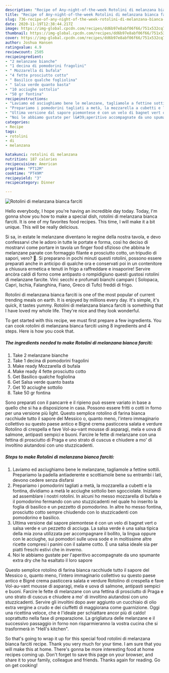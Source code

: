 ```yaml
---
description: "Recipe of Any-night-of-the-week Rotolini di melanzana bianca farciti"
title: "Recipe of Any-night-of-the-week Rotolini di melanzana bianca farciti"
slug: 736-recipe-of-any-night-of-the-week-rotolini-di-melanzana-bianca-farciti
date: 2020-11-19T12:38:44.217Z
image: https://img-global.cpcdn.com/recipes/dd6b97e8abf06f66/751x532cq70/rotolini-di-melanzana-bianca-farciti-recipe-main-photo.jpg
thumbnail: https://img-global.cpcdn.com/recipes/dd6b97e8abf06f66/751x532cq70/rotolini-di-melanzana-bianca-farciti-recipe-main-photo.jpg
cover: https://img-global.cpcdn.com/recipes/dd6b97e8abf06f66/751x532cq70/rotolini-di-melanzana-bianca-farciti-recipe-main-photo.jpg
author: Joshua Hansen
ratingvalue: 4.9
reviewcount: 2505
recipeingredient:
- "2 melanzane bianche"
- "1 decina di pomodorini fragolini"
- " Mozzarella di bufala"
- "4 fette prosciutto cotto"
- " Basilico qualche fogliolina"
- " Salsa verde quanto basta"
- "10 acciughe sottolio"
- "50 gr fontina"
recipeinstructions:
- "Laviamo ed asciughiamo bene le melanzane, tagliamole a fettine sottili. Prepariamo la padella antiaderente e scottiamole bene su entrambi i lati, devono cedere senza disfarsi"
- "Prepariamo i pomodorini tagliati a metà, la mozzarella a cubetti e la fontina, dividiamo a metà le acciughe sottolio ben sgocciolate. Iniziamo ad assemblare i nostri rotolini. In alcuni ho messo mozzarella di bufala e il pomodorino fermando con uno stuzzicadenti nel quale ho inserito la foglia di basilico e un pezzetto di pomodorino. In altre ho messo fontina, prosciutto cotto sempre chiudendo con lo stuzzicadenti con pomodorino e basilico."
- "Ultima versione dal sapore piemontese é con un velo di bagnet vert o salsa verde e un pezzetto di acciuga. La salsa verde è una salsa tipica della mia zona utilizzata per accompagnare il bollito, la lingua oppure con le acciughe, sui pomodori sulle uova sode e in moltissime altre ricette compresi i panini con il salame cotto. È una salsa ideale sia per piatti freschi estivi che in inverno."
- "Noi le abbiamo gustate per l&#39;aperitivo accompagnate da uno spumante extra dry che ha esaltato il loro sapore"
categories:
- Recipe
tags:
- rotolini
- di
- melanzana

katakunci: rotolini di melanzana 
nutrition: 187 calories
recipecuisine: American
preptime: "PT12M"
cooktime: "PT49M"
recipeyield: "3"
recipecategory: Dinner

---
```



![Rotolini di melanzana bianca farciti](https://img-global.cpcdn.com/recipes/dd6b97e8abf06f66/751x532cq70/rotolini-di-melanzana-bianca-farciti-recipe-main-photo.jpg)

Hello everybody, I hope you're having an incredible day today. Today, I'm gonna show you how to make a special dish, rotolini di melanzana bianca farciti. It is one of my favorites food recipes. This time, I will make it a bit unique. This will be really delicious.

Si sa, in estate le melanzane diventano le regine della nostra tavola, e devo confessarvi che le adoro in tutte le portate e forma, così ho deciso di mostrarvi come portare in tavola un finger food sfizioso che abbina le melanzane panate con formaggio filante e prosciutto cotto, un tripudio di sapori, vero? 🙂. Si preparano in pochi minuti questi rotolini, possono essere preparati anche in anticipo di qualche ora e conservati poi in un contenitore a chiusura ermetica e tenuti in frigo a raffreddare e insaporire! Servire ancòra caldi di forno come antipasto o rompidigiuno questi gustosi rotolini di melanzane farcite. Vini: secchi e profumati bianchi campani ( Solopaca, Capri, Ischia, Falanghina, Fiano, Greco di Tufo) freddi di frigo.

Rotolini di melanzana bianca farciti is one of the most popular of current trending meals on earth. It is enjoyed by millions every day. It's simple, it's quick, it tastes yummy. Rotolini di melanzana bianca farciti is something that I have loved my whole life. They're nice and they look wonderful.


To get started with this recipe, we must first prepare a few ingredients. You can cook rotolini di melanzana bianca farciti using 8 ingredients and 4 steps. Here is how you cook that.

<!--inarticleads1-->

##### The ingredients needed to make Rotolini di melanzana bianca farciti:

1. Take 2 melanzane bianche
1. Take 1 decina di pomodorini fragolini
1. Make ready  Mozzarella di bufala
1. Make ready 4 fette prosciutto cotto
1. Get  Basilico qualche fogliolina
1. Get  Salsa verde quanto basta
1. Get 10 acciughe sottolio
1. Take 50 gr fontina


Sono preparati con il pancarrè e il ripieno può essere variato in base a quello che si ha a disposizione in casa. Possono essere fritti o cotti in forno per una versione più light. Questo semplice rotolino di farina bianca racchiude tutto il sapore del Messico o, quanto meno, l&#39;intero immaginario collettivo su questo paese antico e Bigné crema pasticcera salata e verdure Rotolino di crespella e fave Vol-au-vant mousse di asparagi, mela e uova di salmone, antipasti sempici e buoni. Farcire le fette di melanzane con una fettina di prosciutto di Praga e uno strato di cuscus e chiudere a mo&#39; di involtino aiutandosi con uno stuzzicadenti. 

<!--inarticleads2-->

##### Steps to make Rotolini di melanzana bianca farciti:

1. Laviamo ed asciughiamo bene le melanzane, tagliamole a fettine sottili. Prepariamo la padella antiaderente e scottiamole bene su entrambi i lati, devono cedere senza disfarsi
1. Prepariamo i pomodorini tagliati a metà, la mozzarella a cubetti e la fontina, dividiamo a metà le acciughe sottolio ben sgocciolate. Iniziamo ad assemblare i nostri rotolini. In alcuni ho messo mozzarella di bufala e il pomodorino fermando con uno stuzzicadenti nel quale ho inserito la foglia di basilico e un pezzetto di pomodorino. In altre ho messo fontina, prosciutto cotto sempre chiudendo con lo stuzzicadenti con pomodorino e basilico.
1. Ultima versione dal sapore piemontese é con un velo di bagnet vert o salsa verde e un pezzetto di acciuga. La salsa verde è una salsa tipica della mia zona utilizzata per accompagnare il bollito, la lingua oppure con le acciughe, sui pomodori sulle uova sode e in moltissime altre ricette compresi i panini con il salame cotto. È una salsa ideale sia per piatti freschi estivi che in inverno.
1. Noi le abbiamo gustate per l&#39;aperitivo accompagnate da uno spumante extra dry che ha esaltato il loro sapore


Questo semplice rotolino di farina bianca racchiude tutto il sapore del Messico o, quanto meno, l&#39;intero immaginario collettivo su questo paese antico e Bigné crema pasticcera salata e verdure Rotolino di crespella e fave Vol-au-vant mousse di asparagi, mela e uova di salmone, antipasti sempici e buoni. Farcire le fette di melanzane con una fettina di prosciutto di Praga e uno strato di cuscus e chiudere a mo&#39; di involtino aiutandosi con uno stuzzicadenti. Servire gli involtini dopo aver aggiunto un cucchiaio di olio extra vergine a crudo e dei ciuffetti di maggiorana come guarnizione. Oggi una ricettina veloce, che è l&#39;ideale per schiattare ancor più di caldo! soprattutto nella fase di preparazione. La grigliatura delle melanzane e il successivo passaggio in forno non risparmieranno la vostra cucina che si trasformerà in &#34;Hell&#39;s kitchen&#34;. 

So that's going to wrap it up for this special food rotolini di melanzana bianca farciti recipe. Thank you very much for your time. I am sure that you will make this at home. There's gonna be more interesting food at home recipes coming up. Don't forget to save this page on your browser, and share it to your family, colleague and friends. Thanks again for reading. Go on get cooking!
